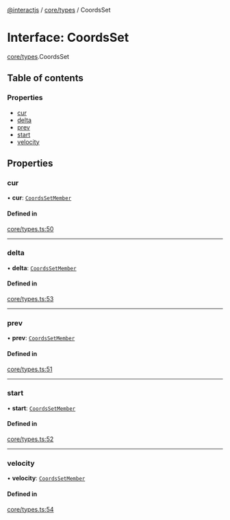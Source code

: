 [@interactjs](../README.md) / [core/types](../modules/core_types.md) / CoordsSet

# Interface: CoordsSet

[core/types](../modules/core_types.md).CoordsSet

## Table of contents

### Properties

- [cur](core_types.CoordsSet.md#cur)
- [delta](core_types.CoordsSet.md#delta)
- [prev](core_types.CoordsSet.md#prev)
- [start](core_types.CoordsSet.md#start)
- [velocity](core_types.CoordsSet.md#velocity)

## Properties

### cur

• **cur**: [`CoordsSetMember`](core_types.CoordsSetMember.md)

#### Defined in

[core/types.ts:50](https://github.com/taye/interact.js/blob/5ca9fe72/packages/@interactjs/core/types.ts#L50)

___

### delta

• **delta**: [`CoordsSetMember`](core_types.CoordsSetMember.md)

#### Defined in

[core/types.ts:53](https://github.com/taye/interact.js/blob/5ca9fe72/packages/@interactjs/core/types.ts#L53)

___

### prev

• **prev**: [`CoordsSetMember`](core_types.CoordsSetMember.md)

#### Defined in

[core/types.ts:51](https://github.com/taye/interact.js/blob/5ca9fe72/packages/@interactjs/core/types.ts#L51)

___

### start

• **start**: [`CoordsSetMember`](core_types.CoordsSetMember.md)

#### Defined in

[core/types.ts:52](https://github.com/taye/interact.js/blob/5ca9fe72/packages/@interactjs/core/types.ts#L52)

___

### velocity

• **velocity**: [`CoordsSetMember`](core_types.CoordsSetMember.md)

#### Defined in

[core/types.ts:54](https://github.com/taye/interact.js/blob/5ca9fe72/packages/@interactjs/core/types.ts#L54)

